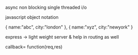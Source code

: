 async non blocking single threaded i/o

javascript object notation

{
    name:"abc",
    city:"london"
},
{
    name:"xyz",
    city:"newyork"
}


express -> light weight server & help in routing as well


callback= function(req,res)